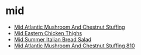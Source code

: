 # mid

 * [Mid Atlantic Mushroom And Chestnut Stuffing](../../index/m/mid-atlantic-mushroom-and-chestnut-stuffing-810.json)
 * [Mid Eastern Chicken Thighs](../../index/m/mid-eastern-chicken-thighs.json)
 * [Mid Summer Italian Bread Salad](../../index/m/mid-summer-italian-bread-salad.json)
 * [Mid Atlantic Mushroom And Chestnut Stuffing 810](../../index/m/mid-atlantic-mushroom-and-chestnut-stuffing-810.json)
